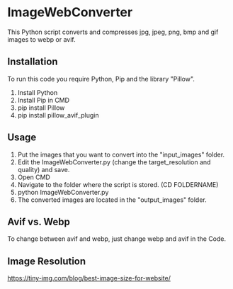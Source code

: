 # ImageWebConverter
This Python script converts and compresses jpg, jpeg, png, bmp and gif images to webp or avif.

## Installation
To run this code you require Python, Pip and the library "Pillow".

1. Install Python
2. Install Pip in CMD
3. pip install Pillow
4. pip install pillow_avif_plugin

## Usage
1. Put the images that you want to convert into the "input_images" folder.
2. Edit the ImageWebConverter.py (change the target_resolution and quality) and save.
3. Open CMD
4. Navigate to the folder where the script is stored. (CD FOLDERNAME)
5. python ImageWebConverter.py
6. The converted images are located in the "output_images" folder.


## Avif vs. Webp
To change between avif and webp, just change webp and avif in the Code.

## Image Resolution
https://tiny-img.com/blog/best-image-size-for-website/

